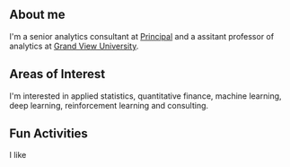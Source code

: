 ## About me
I'm a senior analytics consultant at [Principal](https://www.principal.com/) and a assitant professor of analytics at [Grand View University](https://www.grandview.edu/).

## Areas of Interest
I'm interested in applied statistics, quantitative finance, machine learning, deep learning, reinforcement learning and consulting. 

## Fun Activities
I like 
